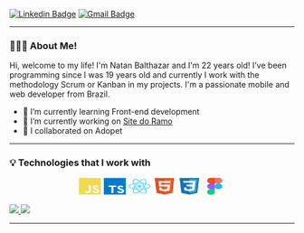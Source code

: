 [![Linkedin Badge](https://img.shields.io/badge/-Natan%20Balthazar-515BD4?style=flat-square&logo=Linkedin&logoColor=white&link=https://www.linkedin.com/in/natanbalthazar/)](https://www.linkedin.com/in/natanbalthazar/)
[![Gmail Badge](https://img.shields.io/badge/-dev.natanandrade@gmail.com-DD2A7B?style=flat-square&logo=Gmail&logoColor=white&link=mailto:dev.natanadrade@gmail.com)](mailto:dev.natanandrade@gmail.com)

<hr>

### 👨🏽‍💻 About Me!

Hi, welcome to my life! I'm Natan Balthazar and I'm 22 years old! I’ve been programming since I was 19 years old and currently I work with the methodology Scrum or Kanban in my projects. I'm a passionate mobile and web developer from Brazil.
- 🌱 I’m currently learning Front-end development
- 🔭 I’m currently working on [Site do Ramo](https://github.com/WolfByte-CEFET-RJ/Site_do_Ramo) 
- 👯 I collaborated on Adopet

<hr>

### 💡 Technologies that I work with
<div style="display: inline_block" align="center">
  <img align="center" alt="Natan-Js" height="30" width="40" src="https://raw.githubusercontent.com/devicons/devicon/master/icons/javascript/javascript-plain.svg">
  <img align="center" alt="Natan-Ts" height="30" width="40" src="https://raw.githubusercontent.com/devicons/devicon/master/icons/typescript/typescript-plain.svg">
  <img align="center" alt="Natan-React" height="30" width="40" src="https://raw.githubusercontent.com/devicons/devicon/master/icons/react/react-original.svg">
  <img align="center" alt="Natan-HTML" height="30" width="40" src="https://raw.githubusercontent.com/devicons/devicon/master/icons/html5/html5-original.svg">
  <img align="center" alt="Natan-CSS" height="30" width="40" src="https://raw.githubusercontent.com/devicons/devicon/master/icons/css3/css3-original.svg">
  <img align="center" alt="Natan-Figma" height="30" width="40" src="https://raw.githubusercontent.com/devicons/devicon/master/icons/figma/figma-original.svg">
</div><br>
<div>
  <a href="https://github.com/natanbalthazar">
  <img height="180em" src="https://github-readme-stats.vercel.app/api?username=natanbalthazar&show_icons=true&theme=dark&include_all_commits=true&count_private=true"/>
  <img height="180em" src="https://github-readme-stats.vercel.app/api/top-langs/?username=natanbalthazar&layout=compact&langs_count=7&theme=dark"/>
</div>
<hr>
